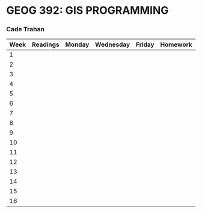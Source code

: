 # GEOG 392: GIS PROGRAMMING
### Cade Trahan


| **Week** | **Readings** | **Monday** | **Wednesday** | **Friday** | **Homework** | **Lab** |   
| --- | --- | --- | --- | --- | --- | --- |   
| 1           |  |  |  |  |  |   
| 2           |  |  |  |  |  |   
| 3      |  |  |  |  |  |   
| 4      |  |  |  |  |  |   
| 5    |  |  |  |  |  |   
| 6    |  |  |  |  |  |   
| 7    |  |  |  |  |  |   
| 8    |  |  |  |  |  |   
| 9    |  |  |  |  |  |   
| 10    |  |  |  |  |  |   
| 11    |  |  |  |  |  |   
| 12    |  |  |  |  |  |   
| 13    |  |  |  |  |  |   
| 14    |  |  |  |  |  |   
| 15    |  |  |  |  |  |   
| 16    |  |  |  |  |  |   
